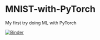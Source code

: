 # MNIST-with-PyTorch
My first try doing ML with PyTorch

[![Binder](https://mybinder.org/badge_logo.svg)](https://mybinder.org/v2/gh/pragyan52yadav/MNIST-with-PyTorch/HEAD?filepath=main.ipynb)
